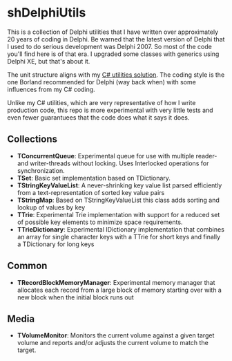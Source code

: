 # shDelphiUtils

This is a collection of Delphi utilities that I have written over approximately 20 years of coding in Delphi. Be warned that the latest version of Delphi that I used to do serious development was Delphi 2007. So most of the code you'll find here is of that era. I upgraded some classes with generics using Delphi XE, but that's about it.

The unit structure aligns with my [C# utilities solution](https://github.com/personalnexus/ShUtilities). The coding style is the one Borland recommended for Delphi (way back when) with some influences from my C# coding.

Unlike my C# utilities, which are very representative of how I write production code, this repo is more experimental with very little tests and even fewer guarantuees that the code does what it says it does.

## Collections

* __TConcurrentQueue__: Experimental queue for use with multiple reader- and writer-threads without locking. Uses Interlocked operations for synchronization.
* __TSet__: Basic set implementation based on TDictionary.
* __TStringKeyValueList__: A never-shrinking key value list parsed efficiently from a text-representation of sorted key value pairs
* __TStringMap__: Based on TStringKeyValueList this class adds sorting and lookup of values by key
* __TTrie__: Experimental Trie implementation with support for a reduced set of possible key elements to minimize space requirements.
* __TTrieDictionary__: Experimental IDictionary implementation that combines an array for single character keys with a TTrie for short keys and finally a TDictionary for long keys

## Common

* __TRecordBlockMemoryManager__: Experimental memory manager that allocates each record from a large block of memory starting over with a new block when the initial block runs out

## Media

* __TVolumeMonitor__: Monitors the current volume against a given target volume and reports and/or adjusts the current volume to match the target.